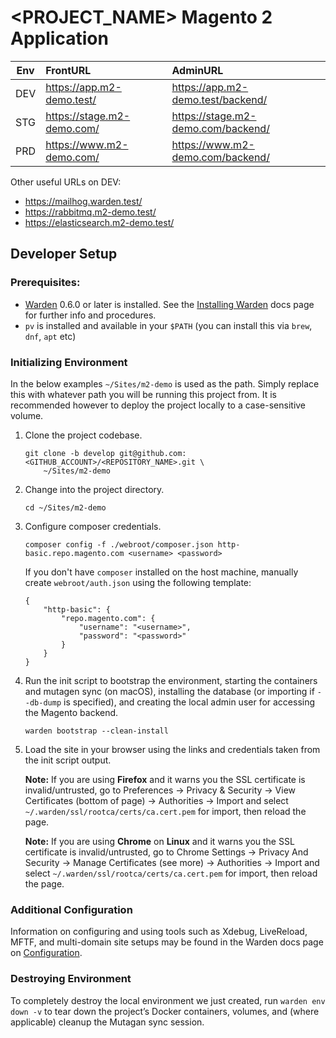 <PROJECT_NAME> Magento 2 Application
========================================================

| Env | FrontURL | AdminURL |
| --- | :------- | :------- |
| DEV | https://app.m2-demo.test/  | https://app.m2-demo.test/backend/  |
| STG | https://stage.m2-demo.com/ | https://stage.m2-demo.com/backend/ |
| PRD | https://www.m2-demo.com/   | https://www.m2-demo.com/backend/   |

Other useful URLs on DEV:

* https://mailhog.warden.test/
* https://rabbitmq.m2-demo.test/
* https://elasticsearch.m2-demo.test/

## Developer Setup

### Prerequisites:

* [Warden](https://warden.dev/) 0.6.0 or later is installed. See the [Installing Warden](https://docs.warden.dev/installing.html) docs page for further info and procedures.
* `pv` is installed and available in your `$PATH` (you can install this via `brew`, `dnf`, `apt` etc)

### Initializing Environment

In the below examples `~/Sites/m2-demo` is used as the path. Simply replace this with whatever path you will be running this project from. It is recommended however to deploy the project locally to a case-sensitive volume.

 1. Clone the project codebase.

        git clone -b develop git@github.com:<GITHUB_ACCOUNT>/<REPOSITORY_NAME>.git \
            ~/Sites/m2-demo

 2. Change into the project directory.

        cd ~/Sites/m2-demo

 3. Configure composer credentials.

        composer config -f ./webroot/composer.json http-basic.repo.magento.com <username> <password>

     If you don't have `composer` installed on the host machine, manually create `webroot/auth.json` using the following template:

        {
            "http-basic": {
                "repo.magento.com": {
                    "username": "<username>",
                    "password": "<password>"
                }
            }
        }

 4. Run the init script to bootstrap the environment, starting the containers and mutagen sync (on macOS), installing the database (or importing if `--db-dump` is specified), and creating the local admin user for accessing the Magento backend.

        warden bootstrap --clean-install

 5. Load the site in your browser using the links and credentials taken from the init script output. 

    **Note:** If you are using **Firefox** and it warns you the SSL certificate is invalid/untrusted, go to Preferences -> Privacy & Security -> View Certificates (bottom of page) -> Authorities -> Import and select `~/.warden/ssl/rootca/certs/ca.cert.pem` for import, then reload the page.
    
    **Note:** If you are using **Chrome** on **Linux** and it warns you the SSL certificate is invalid/untrusted, go to Chrome Settings -> Privacy And Security -> Manage Certificates (see more) -> Authorities -> Import and select `~/.warden/ssl/rootca/certs/ca.cert.pem` for import, then reload the page.

### Additional Configuration

Information on configuring and using tools such as Xdebug, LiveReload, MFTF, and multi-domain site setups may be found in the Warden docs page on [Configuration](https://docs.warden.dev/configuration.html).

### Destroying Environment

To completely destroy the local environment we just created, run `warden env down -v` to tear down the project’s Docker containers, volumes, and (where applicable) cleanup the Mutagan sync session.
